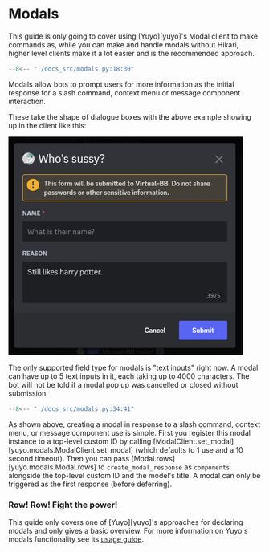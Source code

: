# Modals

This guide is only going to cover using [Yuyo][yuyo]'s Modal client to make
commands as, while you can make and handle modals without Hikari, higher level
clients make it a lot easier and is the recommended approach.

```py
--8<-- "./docs_src/modals.py:18:30"
```

Modals allow bots to prompt users for more information as the initial response
for a slash command, context menu or message component interaction.

These take the shape of dialogue boxes with the above example showing up in
the client like this:

![modal_example](./images/modal_example.png)

The only supported field type for modals is "text inputs" right now. A modal
can have up to 5 text inputs in it, each taking up to 4000 characters.
The bot will not be told if a modal pop up was cancelled or closed without
submission.

```py
--8<-- "./docs_src/modals.py:34:41"
```

As shown above, creating a modal in response to a slash command, context menu,
or message component use is simple. First you register this modal instance to a
top-level custom ID by calling
[ModalClient.set_modal][yuyo.modals.ModalClient.set_modal] (which defaults to 1
use and a 10 second timeout). Then you can pass
[Modal.rows][yuyo.modals.Modal.rows] to `create_modal_response` as `components`
alongside the top-level custom ID and the model's title. A modal can only be
triggered as the first response (before deferring).

### Row! Row! Fight the power!

This guide only covers one of [Yuyo][yuyo]'s approaches for declaring modals
and only gives a basic overview. For more information on Yuyo's modals
functionality see its [usage guide](https://yuyo.cursed.solutions/usage/modals).
